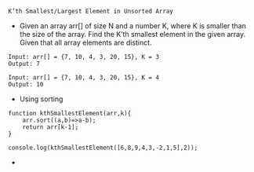 `K’th Smallest/Largest Element in Unsorted Array`

- Given an array arr[] of size N and a number K, where K is smaller than the size of the array. Find the K’th smallest element in the given array. Given that all array elements are distinct.

```
Input: arr[] = {7, 10, 4, 3, 20, 15}, K = 3
Output: 7

Input: arr[] = {7, 10, 4, 3, 20, 15}, K = 4
Output: 10

```

- Using sorting

```
function kthSmallestElement(arr,k){
    arr.sort((a,b)=>a-b);
    return arr[k-1];
}

console.log(kthSmallestElement([6,8,9,4,3,-2,1,5],2));

```

- 
